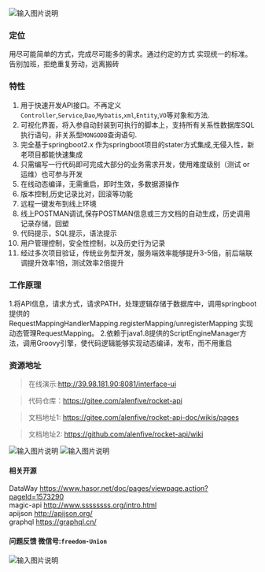 ![输入图片说明](https://images.gitee.com/uploads/images/2020/0824/202855_aa972772_5139840.png "微信截图_20200824200716.png")

### 定位
用尽可能简单的方式，完成尽可能多的需求。通过约定的方式 实现统一的标准。告别加班，拒绝重复劳动，远离搬砖

### 特性
1. 用于快速开发API接口。不再定义`Controller`,`Service`,`Dao`,`Mybatis`,`xml`,`Entity`,`VO`等对象和方法.
2. 可视化界面，将入参自动封装到可执行的脚本上，支持所有关系性数据库SQL执行语句，非关系型`MONGODB`查询语句.
3. 完全基于springboot2.x 作为springboot项目的stater方式集成,无侵入性，新老项目都能快速集成
4. 只需编写一行代码即可完成大部分的业务需求开发，使用难度级别（测试 or 运维）也可参与开发
5. 在线动态编译，无需重启，即时生效，多数据源操作
6. 版本控制,历史记录比对，回滚等功能
7. 远程一键发布到线上环境
8. 线上POSTMAN调试,保存POSTMAN信息或三方文档的自动生成，历史调用记录存储，回塑
9. 代码提示，SQL提示，语法提示
10. 用户管理控制，安全性控制，以及历史行为记录
11. 经过多次项目验证，传统业务型开发，服务端效率能够提升3-5倍，前后端联调提升效率1倍，测试效率2倍提升

### 工作原理
1.将API信息，请求方式，请求PATH，处理逻辑存储于数据库中，调用springboot提供的RequestMappingHandlerMapping.registerMapping/unregisterMapping 实现动态管理RequestMapping。
2.依赖于java1.8提供的ScriptEngineManager方法，调用Groovy引擎，使代码逻辑能够实现动态编译，发布，而不用重启


### 资源地址

>在线演示:http://39.98.181.90:8081/interface-ui    

>代码仓库：https://gitee.com/alenfive/rocket-api    

>文档地址1: https://gitee.com/alenfive/rocket-api-doc/wikis/pages 

>文档地址2: https://github.com/alenfive/rocket-api/wiki 
  
  
![输入图片说明](https://images.gitee.com/uploads/images/2020/0922/162539_b59a4464_5139840.png "屏幕截图.png")
![输入图片说明](https://images.gitee.com/uploads/images/2020/0922/162711_70f6adb8_5139840.png "屏幕截图.png")


#### 相关开源
DataWay https://www.hasor.net/doc/pages/viewpage.action?pageId=1573290  
magic-api http://www.ssssssss.org/intro.html  
apijson http://apijson.org/  
graphql https://graphql.cn/ 

#### 问题反馈 微信号:`freedom-Union`

![输入图片说明](https://images.gitee.com/uploads/images/2020/0915/183440_93549b7f_5139840.png "屏幕截图.png")
